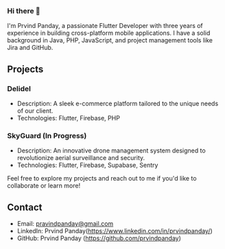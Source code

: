 ### Hi there 👋

<!--
**prvindpanday/prvindpanday** is a ✨ _special_ ✨ repository because its `README.md` (this file) appears on your GitHub profile.

Here are some ideas to get you started:

- 🔭 I’m currently working on ...
- 🌱 I’m currently learning ...
- 👯 I’m looking to collaborate on ...
- 🤔 I’m looking for help with ...
- 💬 Ask me about ...
- 📫 How to reach me: ...
- 😄 Pronouns: ...
- ⚡ Fun fact: ...
-->

I'm Prvind Panday, a passionate Flutter Developer with three years of experience in building cross-platform mobile applications. I have a solid background in Java, PHP, JavaScript, and project management tools like Jira and GitHub. 

## Projects

### Delidel

- Description: A sleek e-commerce platform tailored to the unique needs of our client.
- Technologies: Flutter, Firebase, PHP

### SkyGuard (In Progress)

- Description: An innovative drone management system designed to revolutionize aerial surveillance and security.
- Technologies: Flutter, Firebase, Supabase, Sentry

Feel free to explore my projects and reach out to me if you'd like to collaborate or learn more!

## Contact

- Email: pravindpanday@gmail.com
- LinkedIn: Prvind Panday(https://www.linkedin.com/in/prvindpanday/)
- GitHub: Prvind Panday (https://github.com/prvindpanday)
